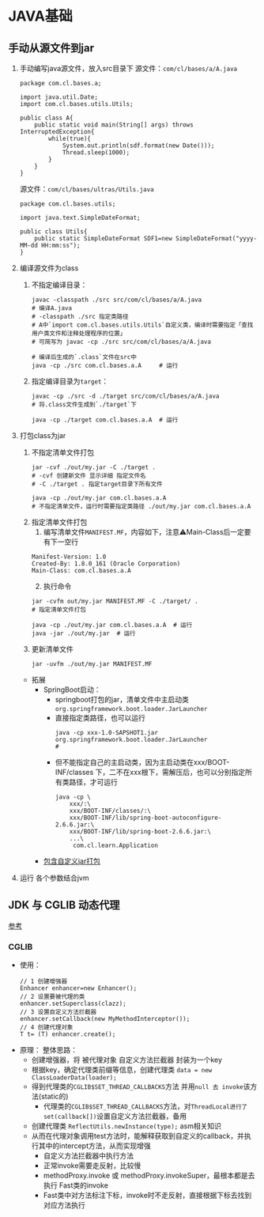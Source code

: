 # JAVA基础

## 手动从源文件到jar
1. 手动编写java源文件，放入src目录下
    源文件：`com/cl/bases/a/A.java`
    ```
    package com.cl.bases.a;
    
    import java.util.Date;
    import com.cl.bases.utils.Utils;
        
    public class A{    
        public static void main(String[] args) throws InterruptedException{
            while(true){
                System.out.println(sdf.format(new Date()));
                Thread.sleep(1000);
            }
        }
    }
    ```
    源文件：`com/cl/bases/ultras/Utils.java`
    ```
    package com.cl.bases.utils;

    import java.text.SimpleDateFormat;
    
    public class Utils{
        public static SimpleDateFormat SDF1=new SimpleDateFormat("yyyy-MM-dd HH:mm:ss");
    }
    ```
    
2. 编译源文件为class
    1. 不指定编译目录：
        ```
        javac -classpath ./src src/com/cl/bases/a/A.java
        # 编译A.java
        # -classpath ./src 指定类路径
        # A中`import com.cl.bases.utils.Utils`自定义类，编译时需要指定「查找用户类文件和注释处理程序的位置」
        # 可简写为 javac -cp ./src src/com/cl/bases/a/A.java
        
        # 编译后生成的`.class`文件在src中
        java -cp ./src com.cl.bases.a.A     # 运行
        ```
    2. 指定编译目录为`target`：
        ```
        javac -cp ./src -d ./target src/com/cl/bases/a/A.java
        # 将.class文件生成到`./target`下
        
        java -cp ./target com.cl.bases.a.A  # 运行
        ```
3. 打包class为jar
    1. 不指定清单文件打包
        ```
        jar -cvf ./out/my.jar -C ./target .
        # -cvf 创建新文件 显示详细 指定文件名
        # -C ./target . 指定target目录下所有文件
        
        java -cp ./out/my.jar com.cl.bases.a.A
        # 不指定清单文件，运行时需要指定类路径 ./out/my.jar com.cl.bases.a.A
        ```
    2. 指定清单文件打包
        1. 编写清单文件`MANIFEST.MF`，内容如下，注意⚠️Main-Class后一定要有下一空行
        ```
        Manifest-Version: 1.0
        Created-By: 1.8.0_161 (Oracle Corporation)
        Main-Class: com.cl.bases.a.A

        ```
        2. 执行命令
        ```
        jar -cvfm out/my.jar MANIFEST.MF -C ./target/ .
        # 指定清单文件打包
        
        java -cp ./out/my.jar com.cl.bases.a.A  # 运行
        java -jar ./out/my.jar  # 运行
        ```
    3. 更新清单文件
        ```
        jar -uvfm ./out/my.jar MANIFEST.MF
        ```
    * 拓展
        * SpringBoot启动：
            * springboot打包的jar，清单文件中主启动类`org.springframework.boot.loader.JarLauncher`
            * 直接指定类路径，也可以运行
                ```
                java -cp xxx-1.0-SAPSHOT1.jar org.springframework.boot.loader.JarLauncher
                # 
                ```
            * 但不能指定自己的主启动类，因为主启动类在xxx/BOOT-INF/classes 下，二不在xxx根下，需解压后，也可以分别指定所有类路径，才可运行
                ```
                java -cp \
                    xxx/:\
                    xxx/BOOT-INF/classes/:\
                    xxx/BOOT-INF/lib/spring-boot-autoconfigure-2.6.6.jar:\
                    xxx/BOOT-INF/lib/spring-boot-2.6.6.jar:\
                    ...\
                     com.cl.learn.Application
                ```
        * [包含自定义jar打包](https://github.com/CLgithub/Intellij_SpringBoot_Rebuild-Lib)
4. 运行
    各个参数结合jvm
    
## JDK 与 CGLIB 动态代理
[参考](https://www.yuque.com/renyong-jmovm/dadudu/bnfwbc)
### CGLIB
* 使用：
    ```
    // 1 创建增强器
    Enhancer enhancer=new Enhancer();
    // 2 设置要被代理的类
    enhancer.setSuperclass(clazz);
    // 3 设置自定义方法拦截器
    enhancer.setCallback(new MyMethodInterceptor());
    // 4 创建代理对象
    T t= (T) enhancer.create();
    ```
* 原理：
整体思路：
    * 创建增强器，将 被代理对象 自定义方法拦截器 封装为一个key
    * 根据key，确定代理类前缀等信息，创建代理类 `data = new ClassLoaderData(loader);`
    * 得到代理类的`CGLIB$SET_THREAD_CALLBACKS`方法 并用`null 去 invoke`该方法(static的)
        * 代理类的`CGLIB$SET_THREAD_CALLBACKS`方法，对`ThreadLocal进行了set(callback[])`设置自定义方法拦截器，备用
    * 创建代理类 `ReflectUtils.newInstance(type);` asm相关知识
    * 从而在代理对象调用test方法时，能解释获取到自定义的callback，并执行其中的intercept方法，从而实现增强
        * 自定义方法拦截器中执行方法
        * 正常invoke需要走反射，比较慢
        * methodProxy.invoke 或 methodProxy.invokeSuper，最根本都是去执行 Fast类的invoke
        * Fast类中对方法标注下标，invoke时不走反射，直接根据下标去找到对应方法执行